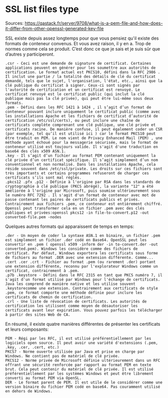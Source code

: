 # SSL list files type

Sources: https://qastack.fr/server/9708/what-is-a-pem-file-and-how-does-it-differ-from-other-openssl-generated-key-file

SSL existe depuis assez longtemps pour que vous pensiez qu'il existe des formats de conteneur convenus. Et vous avez raison, il y en a. Trop de normes comme cela se produit. C’est donc ce que je sais et je suis sûr que d’autres y participeront.

    .csr - Ceci est une demande de signature de certificat. Certaines applications peuvent en générer pour les soumettre aux autorités de certification. Le format actuel est PKCS10, défini dans la RFC 2986 . Il inclut une partie / la totalité des détails de clé du certificat demandé, tels que le sujet, l'organisation, l'état, etc., ainsi que la clé publique du certificat à signer. Ceux-ci sont signés par l'autorité de certification et un certificat est renvoyé. Le certificat renvoyé est le certificat public (qui inclut la clé publique mais pas la clé privée), qui peut être lui-même sous deux formats.
    .pem - Défini dans les RFC 1421 à 1424 , il s’agit d’un format de conteneur pouvant inclure uniquement le certificat public (comme avec les installations Apache et les fichiers de certificat d’autorité de certification /etc/ssl/certs), ou peut inclure une chaîne de certificats complète comprenant une clé publique, une clé privée et certificats racine. De manière confuse, il peut également coder un CSR (par exemple, tel qu’il est utilisé ici ) car le format PKCS10 peut être traduit en PEM. Le nom vient de Privacy Enhanced Mail (PEM) , une méthode ayant échoué pour la messagerie sécurisée, mais le format de conteneur utilisé est toujours valide. Il s'agit d'une traduction en base64 des clés x509 ASN.1.
    .key - Il s’agit d’un fichier au format PEM contenant uniquement la clé privée d’un certificat spécifique. Il s’agit simplement d’un nom conventionnel et non normalisé. Dans les installations Apache, cela réside souvent dans /etc/ssl/private. Les droits sur ces fichiers sont très importants et certains programmes refuseront de charger ces certificats s’ils sont mal réglés.
    .pkcs12 .pfx .p12 - Définie à l'origine par RSA dans les standards de cryptographie à clé publique (PKCS abrégé), la variante "12" a été améliorée à l'origine par Microsoft, puis soumise ultérieurement sous le numéro RFC 7292 . Il s'agit d'un format de conteneur avec mot de passe contenant les paires de certificats publics et privés. Contrairement aux fichiers .pem, ce conteneur est entièrement chiffré. Openssl peut transformer cela en un fichier .pem avec des clés publiques et privées:openssl pkcs12 -in file-to-convert.p12 -out converted-file.pem -nodes

Quelques autres formats qui apparaissent de temps en temps:

    .der - Un moyen de coder la syntaxe ASN.1 en binaire, un fichier .pem est simplement un fichier .der codé en Base64. OpenSSL peut les convertir en .pem ( openssl x509 -inform der -in to-convert.der -out converted.pem). Windows les considère comme des fichiers de certificat. Par défaut, Windows exportera les certificats sous forme de fichiers au format .DER avec une extension différente. Comme...
    .cert .cer .crt - Fichier au format .pem (ou rarement .der) portant une extension différente, reconnu par l'explorateur Windows comme un certificat, contrairement à .pem.
    .p7b .keystore - Défini dans le RFC 2315 en tant que PKCS numéro 7, il s'agit d'un format utilisé par Windows pour l'échange de certificats. Java les comprend de manière native et les utilise souvent .keystorecomme une extension. Contrairement aux certificats de style .pem, ce format comporte une méthode définie pour inclure les certificats de chemin de certification.
    .crl - Une liste de révocation de certificats. Les autorités de certification les utilisent comme moyen de désautoriser les certificats avant leur expiration. Vous pouvez parfois les télécharger à partir des sites Web de CA.

En résumé, il existe quatre manières différentes de présenter les certificats et leurs composants:

    PEM - Régi par les RFC, il est utilisé préférentiellement par les logiciels open source. Il peut avoir une variété d'extensions (.pem, .key, .cer, .cert, etc.)
    PKCS7 - Norme ouverte utilisée par Java et prise en charge par Windows. Ne contient pas de matériel de clé privée.
    PKCS12 - Norme privée de Microsoft définie ultérieurement dans un RFC offrant une sécurité renforcée par rapport au format PEM en texte brut. Cela peut contenir du matériel de clé privée. Il est utilisé préférentiellement par les systèmes Windows et peut être librement converti au format PEM via OpenSL.
    DER - Le format parent de PEM. Il est utile de le considérer comme une version binaire du fichier PEM codé en base64. Pas couramment utilisé en dehors de Windows.
